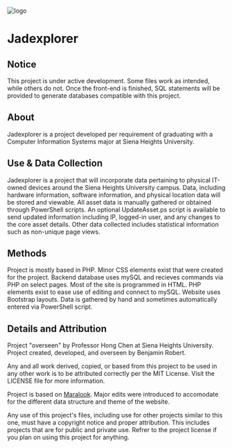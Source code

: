 ![logo](https://raw.githubusercontent.com/applessmillion/SHU-Explorer/master/web/img/logo-dark.png)

# Jadexplorer
## Notice
This project is under active development. Some files work as intended, while others do not. Once the front-end is finished, SQL statements will be provided to generate databases compatible with this project.

## About
Jadexplorer is a project developed per requirement of graduating with a Computer Information Systems major at Siena Heights University.

## Use & Data Collection
Jadexplorer is a project that will incorporate data pertaining to physical IT-owned devices around the Siena Heights University campus. Data, including hardware information, software information, and physical location data will be stored and viewable. All asset data is manually gathered or obtained through PowerShell scripts. An optional UpdateAsset.ps script is available to send updated information including IP, logged-in user, and any changes to the core asset details.
Other data collected includes statistical information such as non-unique page views.

## Methods
Project is mostly based in PHP. Minor CSS elements exist that were created for the project. Backend database uses mySQL and recieves commands via PHP on select pages.
Most of the site is programmed in HTML. PHP elements exist to ease use of editing and connect to mySQL.
Website uses Bootstrap layouts.
Data is gathered by hand and sometimes automatically entered via PowerShell script.


## Details and Attribution
Project "overseen" by Professor Hong Chen at Siena Heights University.
Project created, developed, and overseen by Benjamin Robert.

Any and all work derived, copied, or based from this project to be used in any other work is to be attributed correctly per the MIT License. Visit the LICENSE file for more information.


Project is based on <a href="https://github.com/applessmillion/maralook">Maralook</a>. Major edits were introduced to accomodate for the different data structure and theme of the website.

Any use of this project's files, including use for other projects similar to this one, must have a copyright notice and proper attribution. This includes projects that are for public and private use. Refrer to the project license if you plan on using this project for anything.
